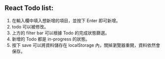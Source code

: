 ## React Todo list:

1. 在輸入欄中填入想新增的項目，並按下 Enter 即可新增。
2. todo 可以被修改。
3. 上方的 filter bar 可以根據 Todo 的完成狀態篩選。
4. 新增的 Todo 都是 in-progress 的狀態。
5. 按下 save 可以將資料儲存在 localStorage 內，關掉瀏覽器重開，資料依然會保存。


